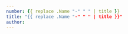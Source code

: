 ```yaml
---
number: {{ replace .Name "-" " " | title }}
title: "{{ replace .Name "-" " " | title }}"
author: 
---
```

